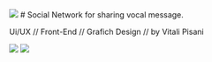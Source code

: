 <img src="https://i.ibb.co/SwKhxT4/Raggruppa-19.png"/>
# Social Network for sharing vocal message.



Ui/UX //
Front-End  //
Grafich Design //
by Vitali Pisani


<img src="https://i.ibb.co/hM15Ctf/smartmockups-l5gixov5.jpg"/>
<img src="https://i.ibb.co/GHXcRwW/smartmockups-l5gj1nj9.jpg"/>

